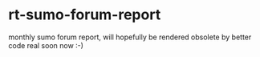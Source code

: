 # rt-sumo-forum-report
monthly sumo forum report, will hopefully be rendered obsolete by better code real soon now :-)
